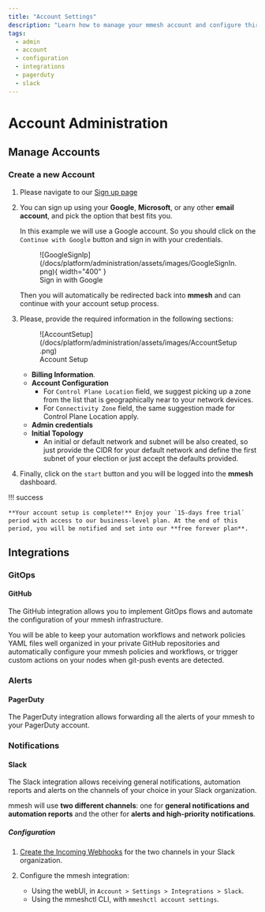 ```yaml
---
title: "Account Settings"
description: "Learn how to manage your mmesh account and configure third-party integrations."
tags:
  - admin
  - account
  - configuration
  - integrations
  - pagerduty
  - slack
---
```


# Account Administration

## Manage Accounts

### Create a new Account

1. Please navigate to our [Sign up page](https://mmesh.io/login)

2. You can sign up using your **Google**, **Microsoft**, or any other **email account**, and pick the option that best fits you.

    In this example we will use a Google account. So you should click on the `Continue with Google` button and sign in with your credentials.

    <figure markdown>
      ![GoogleSignIp](/docs/platform/administration/assets/images/GoogleSignIn.png){ width="400" }
      <figcaption>Sign in with Google</figcaption>
    </figure>

    Then you will automatically be redirected back into **mmesh** and can continue with your account setup process.

3. Please, provide the required information in the following sections:

    <figure markdown>
      ![AccountSetup](/docs/platform/administration/assets/images/AccountSetup.png)
      <figcaption>Account Setup</figcaption>
    </figure>

    - **Billing Information**.
    - **Account Configuration**
        - For `Control Plane Location` field, we suggest picking up a zone from the list that is geographically near to your network devices. 
        - For `Connectivity Zone` field, the same suggestion made for Control Plane Location apply. 
    - **Admin credentials**
    - **Initial Topology**
        - An initial or default network and subnet will be also created, so just provide the CIDR for your default network and define the first subnet of your election or just accept the defaults provided.

4. Finally, click on the `start` button and you will be logged into the **mmesh** dashboard.

!!! success

    **Your account setup is complete!** Enjoy your `15-days free trial` period with access to our business-level plan. At the end of this period, you will be notified and set into our **free forever plan**.

## Integrations

### GitOps

#### GitHub

The GitHub integration allows you to implement GitOps flows and automate the configuration of your mmesh infrastructure.

You will be able to keep your automation workflows and network policies YAML files well organized in your private GitHub repositories and automatically configure your mmesh policies and workflows, or trigger custom actions on your nodes when git-push events are detected.

### Alerts

#### PagerDuty

The PagerDuty integration allows forwarding all the alerts of your mmesh to your PagerDuty account.

### Notifications

#### Slack

The Slack integration allows receiving general notifications, automation reports and alerts on the channels of your choice in your Slack organization.

mmesh will use **two different channels**: one for **general notifications and automation reports** and the other for **alerts and high-priority notifications**.

##### Configuration

1. [Create the Incoming Webhooks](https://api.slack.com/messaging/webhooks) for the two channels in your Slack organization.

2. Configure the mmesh integration:

     - Using the webUI, in `Account > Settings > Integrations > Slack`.
     - Using the mmeshctl CLI, with `mmeshctl account settings`.

